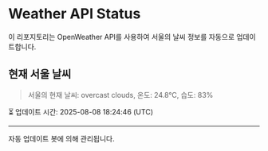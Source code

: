 
# Weather API Status

이 리포지토리는 OpenWeather API를 사용하여 서울의 날씨 정보를 자동으로 업데이트합니다.

## 현재 서울 날씨
> 서울의 현재 날씨: overcast clouds, 온도: 24.8°C, 습도: 83%

⏳ 업데이트 시간: 2025-08-08 18:24:46 (UTC)

---
자동 업데이트 봇에 의해 관리됩니다.
